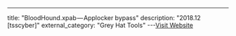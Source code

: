 ---
title: "BloodHound.xpab — Applocker bypass"
description: "2018.12 [tsscyber]"
external_category: "Grey Hat Tools"
---[Visit Website](https://medium.com/p/895377ffa98e)

